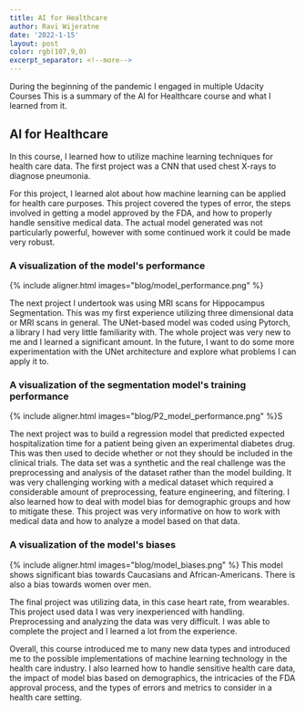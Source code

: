 ```yaml
---
title: AI for Healthcare
author: Ravi Wijeratne
date: '2022-1-15'
layout: post
color: rgb(107,9,0)
excerpt_separator: <!--more-->
---
```


During the beginning of the pandemic I engaged in multiple Udacity Courses
This  is a summary of the AI for Healthcare course and what I learned from it.

## AI for Healthcare

In this course, I learned how to utilize machine learning techniques for health care
data. 
The first project was a CNN that used chest X-rays to diagnose pneumonia.

For this project,
I learned alot about how machine learning can be applied for health care purposes. This
project covered the types of error, the steps involved in getting a model approved by the FDA, 
and how to properly handle sensitive medical data. The actual model generated was not
particularly powerful, however with some continued work it could be made very robust.

### A visualization of the model's performance
{% include aligner.html images="blog/model_performance.png" %}

The next project I undertook was using MRI scans for Hippocampus Segmentation. This was my
first experience utilizing three dimensional data or MRI scans in general. The UNet-based
model was coded using Pytorch, a library I had very little familiarity with. The whole
project was very new to me and I learned a significant amount. In the future, I want to
do some more experimentation with the UNet architecture and explore what problems I can
apply it to.

### A visualization of the segmentation model's training performance
{% include aligner.html images="blog/P2_model_performance.png" %}S

The next project was to build a regression model that predicted expected hospitalization
time for a patient being given an experimental diabetes drug. This was then used to decide whether 
or not they should be included in the clinical trials. The data set was a synthetic and the
real challenge was the preprocessing and analysis of the dataset rather than the model building.
It was very challenging working with a medical dataset which required a considerable amount
of preprocessing, feature engineering, and filtering. I also learned how to deal with model
bias for demographic groups and how to mitigate these. This project was very informative on
how to work with medical data and how to analyze a model based on that data.

### A visualization of the model's biases
{% include aligner.html images="blog/model_biases.png" %}
This model shows significant bias towards Caucasians and African-Americans. There is also 
a bias towards women over men.

The final project was utilizing data, in this case heart rate, from wearables. This project used
data I was very inexperienced with handling. Preprocessing and analyzing the data was very
difficult. I was able to complete the project and I learned a lot from the experience.


Overall, this course introduced me to many new data types and introduced me to the 
possible implementations of machine learning technology in the health care industry. I 
also learned how to handle sensitive health care data, the impact of model bias based on
demographics, the intricacies of the FDA approval process, and the types of errors and metrics
to consider in a health care setting. 